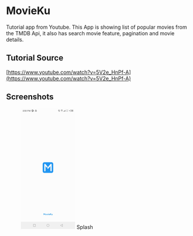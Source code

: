 # MovieKu

Tutorial app from Youtube. This App is showing list of popular movies from the TMDB Api,
it also has search movie feature, pagination and movie details.

## Tutorial Source

[https://www.youtube.com/watch?v=5V2e_HnPf-A](https://www.youtube.com/watch?v=5V2e_HnPf-A)

## Screenshots

[//]: # (![Splash]&#40;./screenshots/splash.jpg "Splash"&#41;)

[//]: # ()

[//]: # (![Splash Night]&#40;./screenshots/splash_night.jpg "Splash Night"&#41;)

[//]: # ()

[//]: # (![Movie List]&#40;./screenshots/movie_list.jpg "Movie List"&#41;)

[//]: # ()

[//]: # (![Movie List Night]&#40;./screenshots/movie_list_night.jpg "Movie List Night"&#41;)

[//]: # ()

[//]: # (![Movie Detail]&#40;./screenshots/movie_detail.jpg "Movie Detail"&#41;)

[//]: # ()

[//]: # (![Movie Detail 2]&#40;./screenshots/movie_detail2.jpg "Movie Detail 2"&#41;)

[//]: # ()

[//]: # (![Movie Detail Night]&#40;./screenshots/movie_detail_night.jpg "Movie Detail Night"&#41;)

[//]: # ()

[//]: # (![Movie Detail Night 2]&#40;./screenshots/movie_detail_night2.jpg "Movie Detail Night 2"&#41;)

[//]: # ()

[//]: # (![Search Movie]&#40;./screenshots/movie_search.jpg "Search Movie"&#41;)

<figure>
    <img src="./screenshots/splash.jpg" width="35%" height="35%" alt="Splash"/>
    <figure-caption>Splash</figure-caption>
</figure>
